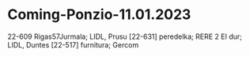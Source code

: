# Coming-Ponzio-11.01.2023
22-609 Rigas57Jurmala; LIDL, Prusu [22-631] peredelka; RERE 2 EI dur; LIDL, Duntes [22-517] furnitura; Gercom
